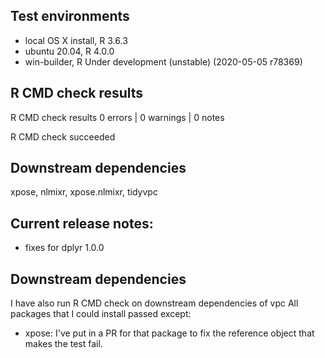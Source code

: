 ## Test environments
* local OS X install, R 3.6.3
* ubuntu 20.04, R 4.0.0
* win-builder, R Under development (unstable) (2020-05-05 r78369)

## R CMD check results
R CMD check results
0 errors | 0 warnings | 0 notes

R CMD check succeeded

## Downstream dependencies
xpose, nlmixr, xpose.nlmixr, tidyvpc

## Current release notes:
- fixes for dplyr 1.0.0

## Downstream dependencies
I have also run R CMD check on downstream dependencies of vpc
All packages that I could install passed except:

* xpose: I've put in a PR for that package to fix the reference
object that makes the test fail.